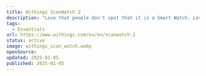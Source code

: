 ```yaml
---
title: Withings ScanWatch 2
description: "Love that people don't spot that it is a Smart Watch. Love the month-long battery time. But it's not working at the moment, need to fix it."
tags:
  - Essentials
url: https://www.withings.com/eu/en/scanwatch-2
status: active
image: withings_scan_watch.webp
openSource:
updated: 2025-01-05
published: 2025-01-05
---
```

